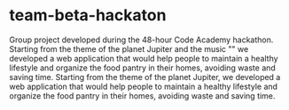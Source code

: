 # team-beta-hackaton
Group project developed during the 48-hour Code Academy hackathon.
Starting from the theme of the planet Jupiter and the music "" we developed a web application that would help people to maintain a healthy lifestyle and organize the food pantry in their homes, avoiding waste and saving time.
Starting from the theme of the planet Jupiter, we developed a web application that would help people to maintain a healthy lifestyle and organize the food pantry in their homes, avoiding waste and saving time.
